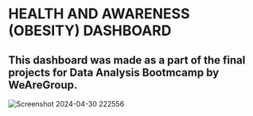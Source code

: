 # HEALTH AND AWARENESS (OBESITY) DASHBOARD  

## This dashboard was made as a part of the final projects for Data Analysis Bootmcamp by WeAreGroup.  

![Screenshot 2024-04-30 222556](https://github.com/prabinprojects/photos/assets/163358902/42424609-240a-4e59-b8bf-10ad834d7ba6)
